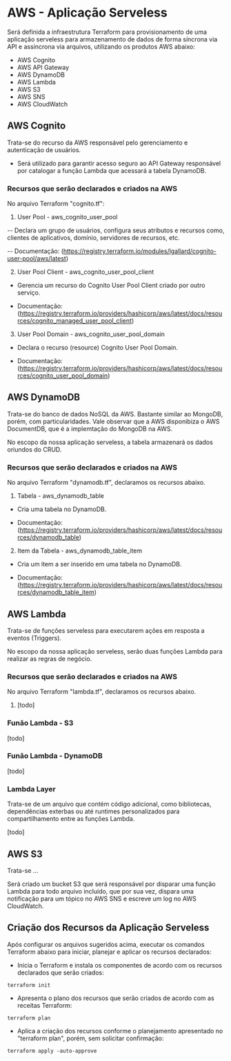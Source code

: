 # AWS - Aplicação Serveless

Será definida a infraestrutura Terraform para provisionamento de uma aplicação serveless para armazenamento de dados de forma síncrona via API e assíncrona via arquivos, utilizando os produtos AWS abaixo:

- AWS Cognito
- AWS API Gateway
- AWS DynamoDB
- AWS Lambda
- AWS S3
- AWS SNS
- AWS CloudWatch

## AWS Cognito

Trata-se do recurso da AWS responsável pelo gerenciamento e autenticação de usuários. 

- Será utilizado para garantir acesso seguro ao API Gateway responsável por catalogar a função Lambda que acessará a tabela DynamoDB.

### Recursos que serão declarados e criados na AWS

No arquivo Terraform "cognito.tf":

1. User Pool - aws_cognito_user_pool

-- Declara um grupo de usuários, configura seus atributos e recursos como, clientes de aplicativos, domínio, servidores de recursos, etc.

-- Documentação: (https://registry.terraform.io/modules/lgallard/cognito-user-pool/aws/latest)


2. User Pool Client - aws_cognito_user_pool_client

- Gerencia um recurso do Cognito User Pool Client criado por outro serviço.

- Documentação: (https://registry.terraform.io/providers/hashicorp/aws/latest/docs/resources/cognito_managed_user_pool_client)

3. User Pool Domain - aws_cognito_user_pool_domain

- Declara o recurso (resource) Cognito User Pool Domain.

- Documentação: (https://registry.terraform.io/providers/hashicorp/aws/latest/docs/resources/cognito_user_pool_domain)


## AWS DynamoDB

Trata-se do banco de dados NoSQL da AWS. Bastante similar ao MongoDB, porém, com particularidades. Vale observar que a AWS disponibiza o AWS DocumentDB, que é a implemtação do MongoDB na AWS.

No escopo da nossa aplicação serveless, a tabela armazenará os dados oriundos do CRUD.

### Recursos que serão declarados e criados na AWS

No arquivo Terraform "dynamodb.tf", declaramos os recursos abaixo.

1. Tabela - aws_dynamodb_table

- Cria uma tabela no DynamoDB.

- Documentação: (https://registry.terraform.io/providers/hashicorp/aws/latest/docs/resources/dynamodb_table)

2. Item da Tabela - aws_dynamodb_table_item

- Cria um item a ser inserido em uma tabela no DynamoDB.

- Documentação: (https://registry.terraform.io/providers/hashicorp/aws/latest/docs/resources/dynamodb_table_item)


## AWS Lambda

Trata-se de funções serveless para executarem ações em resposta a eventos (Triggers).

No escopo da nossa aplicação serveless, serão duas funções Lambda para realizar as regras de negócio.

### Recursos que serão declarados e criados na AWS

No arquivo Terraform "lambda.tf", declaramos os recursos abaixo.

1. [todo]

### Funão Lambda - S3

[todo]

### Funão Lambda - DynamoDB

[todo]

### Lambda Layer

Trata-se de um arquivo que contém código adicional, como bibliotecas, dependências exterbas ou até runtimes personalizados para compartilhamento entre as funções Lambda.

[todo]


## AWS S3

Trata-se ...

Será criado um bucket S3 que será responsável por disparar uma função Lambda para todo arquivo incluído, que por sua vez, dispara uma notificação para um tópico no AWS SNS e escreve um log no AWS CloudWatch.

## Criação dos Recursos da Aplicação Serveless

Após configurar os arquivos sugeridos acima, executar os comandos Terraform abaixo para iniciar, planejar e aplicar os recursos declarados:

- Inicia o Terraform e instala os componentes de acordo com os recursos declarados que serão criados:

```hcl
terraform init 
```

- Apresenta o plano dos recursos que serão criados de acordo com as receitas Terraform:

```hcl
terraform plan
```

- Aplica a criação dos recursos conforme o planejamento apresentado no "terraform plan", porém, sem solicitar confirmação:

```hcl
terraform apply -auto-approve
```

